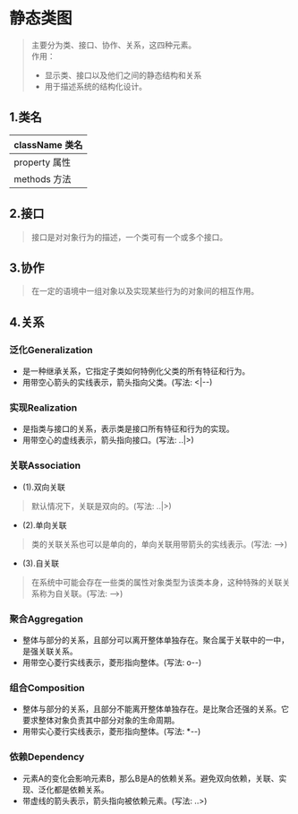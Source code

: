 # 静态类图

> 主要分为类、接口、协作、关系，这四种元素。  
> 作用：  
> * 显示类、接口以及他们之间的静态结构和关系
> * 用于描述系统的结构化设计。

## 1.类名

| className 类名     |
| :--------         |
| property  属性     |
| methods   方法     |

## 2.接口

> 接口是对对象行为的描述，一个类可有一个或多个接口。

## 3.协作

> 在一定的语境中一组对象以及实现某些行为的对象间的相互作用。

## 4.关系

### 泛化Generalization
* 是一种继承关系，它指定子类如何特例化父类的所有特征和行为。
* 用带空心箭头的实线表示，箭头指向父类。(写法: <|--)

### 实现Realization
* 是指类与接口的关系，表示类是接口所有特征和行为的实现。
* 用带空心的虚线表示，箭头指向接口。(写法: ..|>)

### 关联Association
* (1).双向关联
> 默认情况下，关联是双向的。(写法: ..|>)

* (2).单向关联
> 类的关联关系也可以是单向的，单向关联用带箭头的实线表示。(写法: -->)

* (3).自关联
> 在系统中可能会存在一些类的属性对象类型为该类本身，这种特殊的关联关系称为自关联。(写法: -->)

### 聚合Aggregation
* 整体与部分的关系，且部分可以离开整体单独存在。聚合属于关联中的一中，是强关联关系。
* 用带空心菱行实线表示，菱形指向整体。(写法: o--)

### 组合Composition
* 整体与部分的关系，且部分不能离开整体单独存在。是比聚合还强的关系。它要求整体对象负责其中部分对象的生命周期。
* 用带实心菱行实线表示，菱形指向整体。(写法: *--)


### 依赖Dependency
* 元素A的变化会影响元素B，那么B是A的依赖关系。避免双向依赖，关联、实现、泛化都是依赖关系。
* 带虚线的箭头表示，箭头指向被依赖元素。(写法: ..>)





